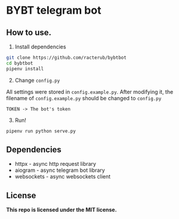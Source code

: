 BYBT telegram bot
===

## How to use.
1. Install dependencies
```bash
git clone https://github.com/racterub/bybtbot
cd bybtbot
pipenv install
```
2. Change `config.py`

All settings were stored in `config.example.py`.
After modifying it, the filename of `config.example.py` should be changed to `config.py`
```
TOKEN -> The bot's token
```

3. Run!
```bash
pipenv run python serve.py
```

## Dependencies
- httpx - async http request library
- aiogram - async telegram bot library
- websockets - async websockets client

## License
**This repo is licensed under the MIT license.**